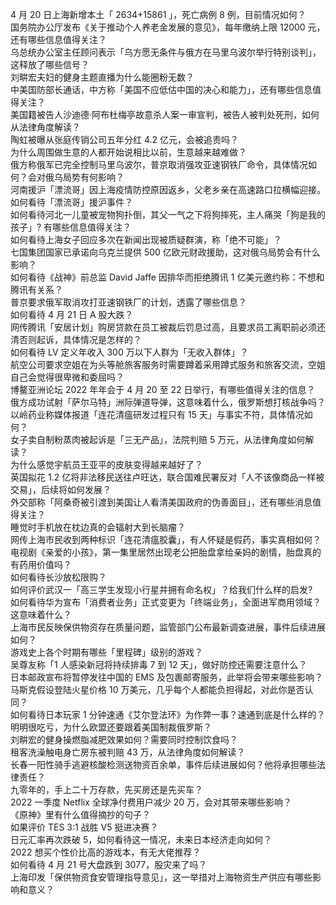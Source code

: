 4 月 20 日上海新增本土「 2634+15861 」，死亡病例 8 例，目前情况如何？  
国务院办公厅发布《关于推动个人养老金发展的意见》，每年缴纳上限 12000 元，还有哪些信息值得关注？  
乌总统办公室主任顾问表示「乌方愿无条件与俄方在马里乌波尔举行特别谈判」，这释放了哪些信号？  
刘畊宏夫妇的健身主题直播为什么能圈粉无数？  
中美国防部长通话，中方称「美国不应低估中国的决心和能力」，还有哪些信息值得关注？  
美国籍被告人沙迪德·阿布杜梅亭故意杀人案一审宣判，被告人被判处死刑，如何从法律角度解读？  
陶虹被曝从张庭传销公司五年分红 4.2 亿元，会被追责吗？  
为什么周围做生意的人都开始说相比以前，生意越来越难做？  
俄方称俄军已完全控制马里乌波尔，普京取消强攻亚速钢铁厂命令，具体情况如何？会对俄乌局势有何影响？  
河南援沪「漂流哥」因上海疫情防控原因返乡，父老乡亲在高速路口拉横幅迎接。如何看待「漂流哥」援沪事件？  
如何看待河北一儿童被宠物狗扑倒，其父一气之下将狗摔死，主人痛哭「狗是我的孩子」? 有哪些信息值得关注？  
如何看待上海女子回应多次在新闻出现被质疑群演，称「绝不可能」？  
七国集团国家已承诺向乌克兰提供 500 亿欧元财政援助，这对俄乌局势会有什么影响？  
如何看待《战神》前总监 David Jaffe 因排华而拒绝腾讯 1 亿美元邀约称：不想和腾讯有关系？  
普京要求俄军取消攻打亚速钢铁厂的计划，透露了哪些信息？  
如何看待 4 月 21 日 A 股大跌？  
网传腾讯「安居计划」购房贷款在员工被裁后罚息过高，且要求员工离职前必须还清否则起诉，具体情况是怎样的？  
如何看待 LV 定义年收入 300 万以下人群为「无收入群体」？  
航空公司要求空姐在为头等舱旅客服务时需要蹲着采用蹲式服务和旅客交流，空姐自己会觉得很卑微和委屈吗？  
博鳌亚洲论坛 2022 年年会于 4 月 20 至 22 日举行，有哪些值得关注的信息？  
俄方成功试射「萨尔马特」洲际弹道导弹，这意味着什么，俄罗斯想打核战争吗？  
以岭药业称媒体报道「连花清瘟研发过程只有 15 天」与事实不符，具体情况如何？  
女子卖自制粉蒸肉被起诉是「三无产品」，法院判赔 5 万元，从法律角度如何解读？  
为什么感觉宇航员王亚平的皮肤变得越来越好了？  
英国拟花 1.2 亿将非法移民送往卢旺达，联合国难民署反对「人不该像商品一样被交易」，后续将如何发展？  
外交部称「阿桑奇被引渡到美国让人看清美国政府的伪善面目」，还有哪些消息值得关注？  
睡觉时手机放在枕边真的会辐射大到长脑瘤？  
网传上海市民收到两种标识「连花清瘟胶囊」，有人怀疑是假药，事实真相如何？  
电视剧《亲爱的小孩》，第一集里居然出现老公把胎盘拿给亲妈的剧情，胎盘真的有药用价值吗？  
如何看待长沙放松限购？  
如何评价武汉一「高三学生发现小行星并拥有命名权」？给我们什么样的启发?  
如何看待华为宣布「消费者业务」正式变更为「终端业务」，全面进军商用领域？这意味着什么？  
上海市民反映保供物资存在质量问题，监管部门公布最新调查进展，事件后续进展如何？  
游戏史上各个时期有哪些「里程碑」级别的游戏？  
吴尊友称「1 人感染新冠将持续排毒 7 到 12 天」，做好防控还需要注意什么？  
日本邮政宣布将暂停发往中国的 EMS 及包裹邮寄服务，此举将会带来哪些影响？  
马斯克假设登陆火星价格 10 万美元，几乎每个人都能负担得起，对此你是否认同？  
如何看待日本玩家 1 分钟速通《艾尔登法环》为作弊一事？速通到底是什么样的？  
明明很吃亏，为什么欧盟还要跟着美国制裁俄罗斯？  
刘畊宏的健身操燃脂减肥效果如何？需要同时控制饮食吗？  
租客洗澡触电身亡房东被判赔 43 万，从法律角度如何解读？  
长春一阳性骑手逃避核酸检测送物资百余单，事件后续进展如何？他将承担哪些法律责任？  
九零年的，手上二十万存款，先买房还是先买车？  
2022 一季度 Netflix 全球净付费用户减少 20 万，会对其带来哪些影响？  
《原神》里有什么值得摘抄的句子？  
如果评价 TES 3:1 战胜 V5 挺进决赛？  
日元汇率再次跌破 5，如何看待这一情况，未来日本经济走向如何？  
2022 想买个性价比高的游戏本，有无大佬推荐？  
如何看待 4 月 21 号大盘跌到 3077，股灾来了吗？  
上海印发「保供物资食安管理指导意见」，这一举措对上海物资生产供应有哪些影响和意义？  
